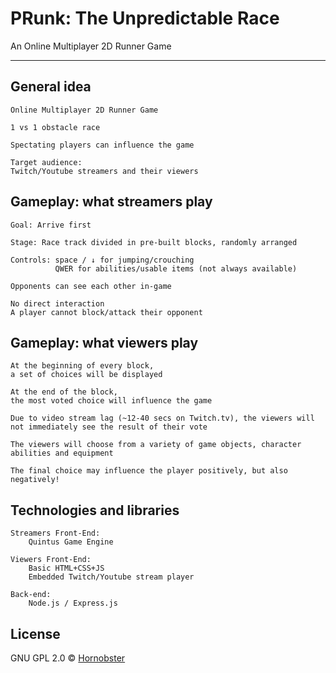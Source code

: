 # PRunk: The Unpredictable Race

An Online Multiplayer 2D Runner Game

---

## General idea

    Online Multiplayer 2D Runner Game

    1 vs 1 obstacle race

    Spectating players can influence the game

    Target audience:
    Twitch/Youtube streamers and their viewers

## Gameplay: what streamers play

	Goal: Arrive first

    Stage: Race track divided in pre-built blocks, randomly arranged

    Controls: space / ↓ for jumping/crouching
              QWER for abilities/usable items (not always available)

    Opponents can see each other in-game

    No direct interaction
    A player cannot block/attack their opponent

## Gameplay: what viewers play

    At the beginning of every block,
    a set of choices will be displayed

    At the end of the block,
    the most voted choice will influence the game

    Due to video stream lag (~12-40 secs on Twitch.tv), the viewers will not immediately see the result of their vote

    The viewers will choose from a variety of game objects, character abilities and equipment

    The final choice may influence the player positively, but also negatively!

## Technologies and libraries

    Streamers Front-End:
        Quintus Game Engine

    Viewers Front-End:
        Basic HTML+CSS+JS
        Embedded Twitch/Youtube stream player

    Back-end:
        Node.js / Express.js
## License
GNU GPL 2.0 © [Hornobster](https://github.com/Hornobster)
